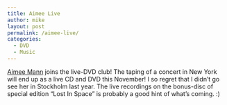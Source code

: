 ```yaml
---
title: Aimee Live
author: mike
layout: post
permalink: /aimee-live/
categories:
  - DVD
  - Music
---
```

<a target="_blank" href="http://www.aimeemann.com">Aimee Mann</a> joins the live-DVD club! The taping of a concert in New York will end up as a live CD and DVD this November! I so regret that I didn&#8217;t go see her in Stockholm last year. The live recordings on the bonus-disc of special edition &#8220;Lost In Space&#8221; is probably a good hint of what&#8217;s coming. :)
